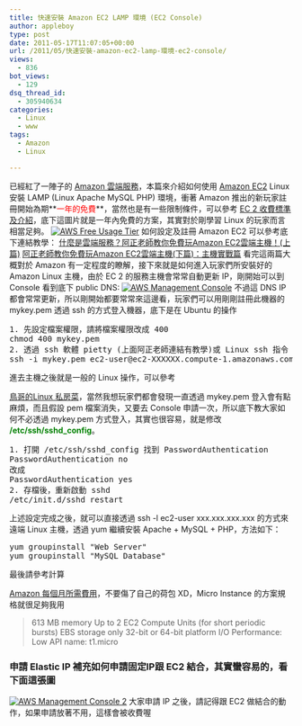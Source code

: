 ```yaml
---
title: 快速安裝 Amazon EC2 LAMP 環境 (EC2 Console)
author: appleboy
type: post
date: 2011-05-17T11:07:05+00:00
url: /2011/05/快速安裝-amazon-ec2-lamp-環境-ec2-console/
views:
  - 836
bot_views:
  - 129
dsq_thread_id:
  - 305940634
categories:
  - Linux
  - www
tags:
  - Amazon
  - Linux

---
```

已經紅了一陣子的 [Amazon 雲端服務][1]，本篇來介紹如何使用 [Amazon EC2][2] Linux 安裝 LAMP (Linux Apache MySQL PHP) 環境，衝著 Amazon 推出的新玩家註冊開始為期**<span style="color:red">一年的免費</span>**，當然也是有一些限制條件，可以參考 [EC 2 收費標準及介紹][3]，底下這圖片就是一年內免費的方案，其實對於剛學習 Linux 的玩家而言相當足夠。 [<img src="https://i0.wp.com/farm6.static.flickr.com/5128/5729812694_77b4940d79.jpg?resize=500%2C288&#038;ssl=1" alt="AWS Free Usage Tier" data-recalc-dims="1" />][4] 如何設定及註冊 Amazon EC2 可以參考底下連結教學： [什麼是雲端服務？阿正老師教你免費玩Amazon EC2雲端主機！(上篇)][5] [阿正老師教你免費玩Amazon EC2雲端主機(下篇)：主機實戰篇][6] 看完這兩篇大概對於 Amazon 有一定程度的瞭解，接下來就是如何進入玩家們所安裝好的 Amazon Linux 主機，由於 EC 2 的服務主機會常常自動更新 IP，剛開始可以到 Console 看到底下 public DNS: [<img src="https://i0.wp.com/farm6.static.flickr.com/5190/5729910002_489d759885.jpg?resize=500%2C196&#038;ssl=1" alt="AWS Management Console" data-recalc-dims="1" />][7] 不過這 DNS IP 都會常常更新，所以剛開始都要常常來這邊看，玩家們可以用剛剛註冊此機器的 mykey.pem 透過 ssh 的方式登入機器，底下是在 Ubuntu 的操作 

<pre class="brush: bash; title: ; notranslate" title="">1. 先設定檔案權限，請將檔案權限改成 400
chmod 400 mykey.pem
2. 透過 ssh 軟體 pietty (上面阿正老師連結有教學)或 Linux ssh 指令
ssh -i mykey.pem ec2-user@ec2-XXXXXX.compute-1.amazonaws.com
</pre> 進去主機之後就是一般的 Linux 操作，可以參考 

[鳥哥的Linux 私房菜][8]，當然我想玩家們都會發現一直透過 mykey.pem 登入會有點麻煩，而且假設 pem 檔案消失，又要去 Console 申請一次，所以底下教大家如何不必透過 mykey.pem 方式登入，其實也很容易，就是修改 <span style="color:green"><strong>/etc/ssh/sshd_config</strong></span>。 

<pre class="brush: bash; title: ; notranslate" title="">1. 打開 /etc/ssh/sshd_config 找到 PasswordAuthentication
PasswordAuthentication no
改成
PasswordAuthentication yes
2. 存檔後，重新啟動 sshd
/etc/init.d/sshd restart
</pre> 上述設定完成之後，就可以直接透過 ssh -l ec2-user xxx.xxx.xxx.xxx 的方式來遠端 Linux 主機，透過 yum 繼續安裝 Apache + MySQL + PHP，方法如下： 

<pre class="brush: bash; title: ; notranslate" title="">yum groupinstall "Web Server"
yum groupinstall "MySQL Database"</pre> 最後請參考計算 

[Amazon 每個月所需費用][9]，不要傷了自己的荷包 XD，Micro Instance 的方案規格就很足夠我用 

> 613 MB memory Up to 2 EC2 Compute Units (for short periodic bursts) EBS storage only 32-bit or 64-bit platform I/O Performance: Low API name: t1.micro
### 申請 Elastic IP 補充如何申請固定IP跟 EC2 結合，其實蠻容易的，看下面這張圖 

[<img src="https://i2.wp.com/farm4.static.flickr.com/3618/5732378698_a86e255162.jpg?resize=500%2C281&#038;ssl=1" alt="AWS Management Console 2" data-recalc-dims="1" />][10] 大家申請 IP 之後，請記得跟 EC2 做結合的動作，如果申請放著不用，這樣會被收費喔

 [1]: http://aws.amazon.com
 [2]: http://aws.amazon.com/ec2/
 [3]: http://aws.amazon.com/ec2/pricing/
 [4]: https://www.flickr.com/photos/appleboy/5729812694/ "AWS Free Usage Tier by appleboy46, on Flickr"
 [5]: http://blog.soft.idv.tw/?p=823
 [6]: http://blog.soft.idv.tw/?p=824
 [7]: https://www.flickr.com/photos/appleboy/5729910002/ "AWS Management Console by appleboy46, on Flickr"
 [8]: http://linux.vbird.org/
 [9]: http://calculator.s3.amazonaws.com/calc5.html
 [10]: https://www.flickr.com/photos/appleboy/5732378698/ "AWS Management Console 2 by appleboy46, on Flickr"